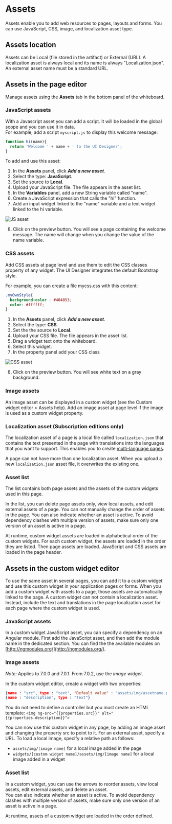 # Assets

Assets enable you to add web resources to pages, layouts and forms. You can use JavaScript, CSS, image, and localization asset type.

## Assets location

Assets can be Local (file stored in the artifact) or External (URL). A localization asset is always local and its name is always "Localization.json". An external asset name must be a standard URL.

## Assets in the page editor

Manage assets using the **Assets** tab in the bottom panel of the whiteboard.

### JavaScript assets

With a Javascript asset you can add a script. It will be loaded in the global scope and you can use it in data.  
For example, add a script `myscript.js` to display this welcome message:

```javascript
function hi(name){
  return 'Welcome ' + name + ' to the UI Designer';
}
```
  
To add and use this asset:

1. In the **Assets** panel, click **_Add a new asset_**.
2. Select the type: **JavaScript**.
3. Set the source to **Local**.
4. Upload your JavaScript file. The file appears in the asset list.
5. In the **Variables** panel, add a new String variable called "name".
6. Create a JavaScript expression that calls the "hi" function. 
7. Add an input widget linked to the "name" variable and a text widget linked to the hi variable.  

![JS asset](images/images-6_0/jsasset.png)

8. Click on the preview button. You will see a page containing the welcome message. The name will change when you change the value of the name variable. 

### CSS assets

Add CSS assets at page level and use them to edit the CSS classes property of any widget. The UI Designer integrates the default Bootstrap style. 

For example, you can create a file mycss.css with this content:
```css
.myOwnStyle{
  background-color : #404853;
  color: #ffffff;
}
```

1. In the **Assets** panel, click **_Add a new asset_**.
2. Select the type: **CSS**.
3. Set the the source to **Local**.
4. Upload your CSS file. The file appears in the asset list.
5. Drag a widget text onto the whiteboard.
6. Select this widget.
7. In the property panel add your CSS class  

![CSS asset](images/images-6_0/cssasset.png)

8. Click on the preview button. You will see white text on a gray background.

### Image assets

An image asset can be displayed in a custom widget (see the Custom widget editor \> Assets help). Add an image asset at page level if the image is used as a custom widget property.

### Localization asset (Subscription editions only)

The localization asset of a page is a local file called `localization.json` that contains the text presented in the page with translations into the languages that you want to support. This enables you to create [multi-language pages](multi-language-pages.md).

A page can not have more than one localization asset. When you upload a new `localization.json` asset file, it overwrites the existing one.



### Asset list

The list contains both page assets and the assets of the custom widgets used in this page.

In the list, you can delete page assets only, view local assets, and edit external assets of a page. You can not manually change the order of assets in the page. You can also indicate whether an asset is active. To avoid dependency clashes with multiple version of assets, make sure only one version of an asset is active in a page.

At runtime, custom widget assets are loaded in alphabetical order of the custom widgets. For each custom widget, the assets are loaded in the order they are listed. Then page assets are loaded. JavaScript and CSS assets are loaded in the page header.

## Assets in the custom widget editor

To use the same asset in several pages, you can add it to a custom widget and use this custom widget in your application pages or forms. When you add a custom widget with assets to a page, those assets are automatically linked to the page. A custom widget can not contain a localization asset. Instead, include the text and translations in the page localization asset for each page where the custom widget is used.

### JavaScript assets

In a custom widget JavaScript asset, you can specify a dependency on an Angular module. First add the JavaScript asset, and then add the module name in the dedicated section. You can find the the available modules on [http://ngmodules.org/](http://ngmodules.org/).

### Image assets

_Note:_ Applies to 7.0.0 and 7.0.1\. From 7.0.2, use the _image widget_.

In the custom widget editor, create a widget with two properties:
```json
{name : "src", type : "text", "Default value" : "assets/img/assetname.png"}
{name : "description", type : "text"}
```

You do not need to define a controller but you must create an HTML template: `<img ng-src="{{properties.src}}" alt="{{properties.description}}">`

You can now use this custom widget in any page, by adding an image asset and changing the property src to point to it. For an external asset, specify a URL. To load a local image, specify a relative path as follows:

* `assets/img/[image name]` for a local image added in the page
* `widgets/[custom widget name]/assets/img/[image name]` for a local image added in a widget

### Asset list

In a custom widget, you can use the arrows to reorder assets, view local assets, edit external assets, and delete an asset.  
You can also indicate whether an asset is active. To avoid dependency clashes with multiple version of assets, make sure only one version of an asset is active in a page.

At runtime, assets of a custom widget are loaded in the order defined.
